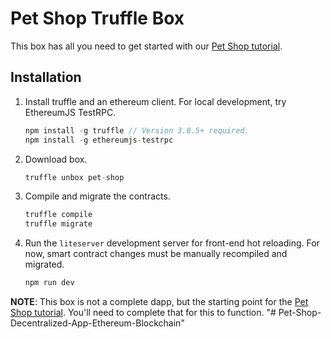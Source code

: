 # Pet Shop Truffle Box

This box has all you need to get started with our [Pet Shop tutorial](http://truffleframework.com/tutorials/pet-shop).

## Installation

1. Install truffle and an ethereum client. For local development, try EthereumJS TestRPC.
    ```javascript
    npm install -g truffle // Version 3.0.5+ required.
    npm install -g ethereumjs-testrpc
    ```

2. Download box.
    ```javascript
    truffle unbox pet-shop
    ```

3. Compile and migrate the contracts.
    ```javascript
    truffle compile
    truffle migrate
    ```

4. Run the `liteserver` development server for front-end hot reloading. For now, smart contract changes must be manually recompiled and migrated.
    ```javascript
    npm run dev
    ```

**NOTE**: This box is not a complete dapp, but the starting point for the [Pet Shop tutorial](http://truffleframework.com/tutorials/pet-shop). You'll need to complete that for this to function.
"# Pet-Shop-Decentralized-App-Ethereum-Blockchain" 

